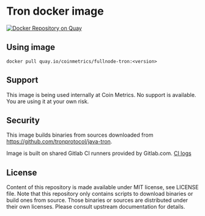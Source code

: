 # Tron docker image

[![Docker Repository on Quay](https://quay.io/repository/coinmetrics/fullnode-tron/status "Docker Repository on Quay")](https://quay.io/repository/coinmetrics/fullnode-tron)

## Using image

```
docker pull quay.io/coinmetrics/fullnode-tron:<version>
```

## Support

This image is being used internally at Coin Metrics. No support is available. You are using it at your own risk.

## Security

This image builds binaries from sources downloaded from https://github.com/tronprotocol/java-tron.

Image is built on shared Gitlab CI runners provided by Gitlab.com. [CI logs](https://gitlab.com/coinmetrics/fullnodes/tron/pipelines)

## License

Content of this repository is made available under MIT license, see LICENSE file.
Note that this repository only contains scripts to download binaries or build ones from source.
Those binaries or sources are distributed under their own licenses.
Please consult upstream documentation for details.
